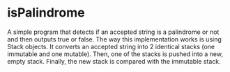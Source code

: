 # isPalindrome

A simple program that detects if an accepted string is a palindrome or not and then outputs true or false. The way this implementation works is using Stack objects. It converts an accepted string into 2 identical stacks (one immutable and one mutable). Then, one of the stacks is pushed into a new, empty stack. Finally, the new stack is compared with the immutable stack. 
